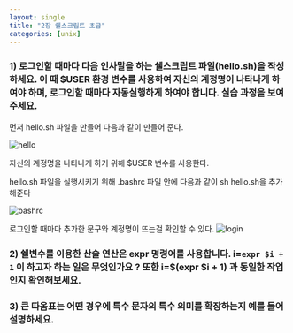 ```yaml
---
layout: single
title: "2장 쉘스크립트 초급"
categories: [unix]
---
```


### 1) 로그인할 때마다 다음 인사말을 하는 쉘스크립트 파일(hello.sh)을 작성하세요. 이 때 $USER 환경 변수를 사용하여 자신의 계정명이 나타나게 하여야 하며, 로그인할 때마다 자동실행하게 하여야 합니다. 실습 과정을 보여 주세요.

먼저 hello.sh 파일을 만들어 다음과 같이 만들어 준다.

![hello](https://github.com/hyunchan123/hyunchan123.github.io/assets/48408195/3a772039-6787-488d-9801-81242a9d764a)

자신의 계정명을 나타나게 하기 위해 $USER 변수를 사용한다.

hello.sh 파일을 실행시키기 위해 .bashrc 파일 안에 다음과 같이 sh hello.sh을 추가해준다

![bashrc](https://github.com/hyunchan123/hyunchan123.github.io/assets/48408195/8e260c03-1c1a-4d86-a98d-2e78b26a3f33)

로그인할 때마다 추가한 문구와 계정명이 뜨는걸 확인할 수 있다.
![login](https://github.com/hyunchan123/hyunchan123.github.io/assets/48408195/2a48b413-78bd-4fe7-a37b-f6d495fe4960)



### 2) 쉘변수를 이용한 산술 연산은 expr 명령어를 사용합니다. i=`expr $i + 1` 이 하고자 하는 일은 무엇인가요 ? 또한 i=$(expr $i + 1) 과 동일한 작업인지 확인해보세요.

### 3) 큰 따옴표는 어떤 경우에 특수 문자의 특수 의미를 확장하는지 예를 들어 설명하세요.

